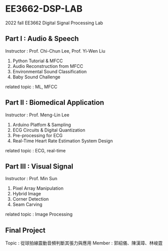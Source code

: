 ######
# EE3662-DSP-LAB  
2022 fall EE3662 Digital Signal Processing Lab  

## Part I : Audio & Speech  
Instructor : Prof. Chi-Chun Lee, Prof. Yi-Wen Liu  

1. Python Tutorial & MFCC
2. Audio Reconstruction from MFCC
3. Environmental Sound Classification
4. Baby Sound Challenge

related topic : ML, MFCC  

## Part II : Biomedical Application
Instructor : Prof. Meng-Lin Lee

1. Arduino Platfom & Sampling
2. ECG Circuits & Digital Quantization
3. Pre-processing for ECG
4. Real-Time Heart Rate Estimation System Design

related topic : ECG, real-time

## Part III : Visual Signal
Instructor : Prof. Min Sun

1. Pixel Array Manipulation
2. Hybrid Image
3. Corner Detection
4. Seam Carving

related topic : Image Processing

## Final Project
Topic : 從球拍線震動音頻判斷其張力與應用
Member : 郭紹儀、陳漢璋、林峻霆
